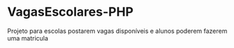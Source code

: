 # VagasEscolares-PHP
 Projeto para escolas postarem vagas disponíveis e alunos poderem fazerem uma matricula
